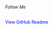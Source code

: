 <!DOCTYPE html>
<html lang="en">
<head>
    <meta charset="UTF-8">
    <meta name="viewport" content="width=device-width, initial-scale=1.0">
</head>
<body>

<h6>Follow Me</h6>
<a href="https://github.com/MiTayef/" target="_blank" style="text-decoration: none; color: blue;">
    View GitHub Readme
</a>

</body>
</html>
